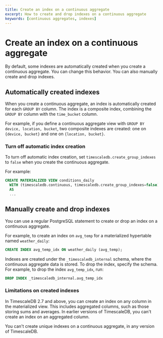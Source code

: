 ```yaml
---
title: Create an index on a continuous aggregate
excerpt: How to create and drop indexes on a continuous aggregate
keywords: [continuous aggregates, indexes]
---
```


# Create an index on a continuous aggregate

By default, some indexes are automatically created when you create a continuous
aggregate. You can change this behavior. You can also manually create and drop
indexes.

## Automatically created indexes

When you create a continuous aggregate, an index is automatically created for
each `GROUP BY` column. The index is a composite index, combining the `GROUP BY`
column with the `time_bucket` column.

For example, if you define a continuous aggregate view with `GROUP BY device,
location, bucket`, two composite indexes are created: one on `{device, bucket}`
and one on `{location, bucket}`.

### Turn off automatic index creation

To turn off automatic index creation, set `timescaledb.create_group_indexes` to
`false` when you create the continuous aggregate.

For example:

```sql
CREATE MATERIALIZED VIEW conditions_daily
  WITH (timescaledb.continuous, timescaledb.create_group_indexes=false)
  AS
  ...
```

## Manually create and drop indexes

You can use a regular PostgreSQL statement to create or drop an index on a
continuous aggregate.

For example, to create an index on `avg_temp` for a materialized hypertable
named `weather_daily`:

```sql
CREATE INDEX avg_temp_idx ON weather_daily (avg_temp);
```

Indexes are created under the `_timescaledb_internal` schema, where the
continuous aggregate data is stored. To drop the index, specify the schema. For
example, to drop the index `avg_temp_idx`, run:

```sql
DROP INDEX _timescaledb_internal.avg_temp_idx
```

### Limitations on created indexes

In TimescaleDB 2.7 and above, you can create an index on any column in the
materialized view. This includes aggregated columns, such as those storing sums
and averages. In earlier versions of TimescaleDB, you can't create an index on
an aggregated column.

You can't create unique indexes on a continuous aggregate, in any version
of TimescaleDB.
